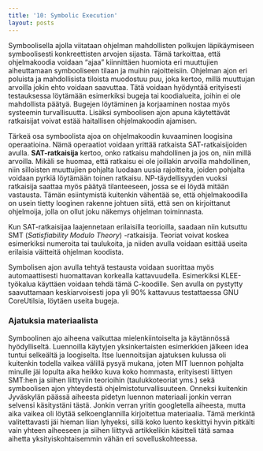 ```yaml
---
title: '10: Symbolic Execution'
layout: posts
---
```


Symboolisella ajolla viitataan ohjelman mahdollisten polkujen läpikäymiseen symboolisesti konkreettisten arvojen sijasta. Tämä tarkoittaa, että ohjelmakoodia voidaan “ajaa” kiinnittäen huomiota eri muuttujien aiheuttamaan symbooliseen tilaan ja muihin rajoitteisiin. Ohjelman ajon eri poluista ja mahdollisista tiloista muodostuu puu, joka kertoo, millä muuttujan arvoilla jokin ehto voidaan saavuttaa. Tätä voidaan hyödyntää erityisesti testauksessa löytämään esimerkiksi bugeja tai koodialueita, joihin ei ole mahdollista päätyä. Bugejen löytäminen ja korjaaminen nostaa myös systeemin turvallisuutta. Lisäksi symboolisen ajon apuna käytettävät ratkaisijat voivat estää haitallisen ohjelmakoodin ajamisen.
 
Tärkeä osa symboolista ajoa on ohjelmakoodin kuvaaminen loogisina operaatioina. Nämä operaatiot voidaan yrittää ratkaista SAT-ratkaisijoiden avulla. **SAT-ratkaisija** kertoo, onko ratkaisu mahdollinen ja jos on, niin millä arvoilla. Mikäli se huomaa, että ratkaisu ei ole joillakin arvoilla mahdollinen, niin silloisten muuttujien pohjalta luodaan uusia rajoitteita, joiden pohjalta voidaan pyrkiä löytämään toinen ratkaisu. NP-täydellisyyden vuoksi ratkaisija saattaa myös päätyä tilanteeseen, jossa se ei löydä mitään vastausta. Tämän esiintymistä kuitenkin vähentää se, että ohjelmakoodilla on usein tietty looginen rakenne johtuen siitä, että sen on kirjoittanut ohjelmoija, jolla on ollut joku näkemys ohjelman toiminnasta. 
 
Kun SAT-ratkaisijaa laajennetaan erilaisilla teorioilla, saadaan niin kutsuttu SMT (*Satisfiability Modulo Theory*) -ratkaisija. Teoriat voivat koskea esimerkiksi numeroita tai taulukoita, ja niiden avulla voidaan esittää useita erilaisia väitteitä ohjelman koodista.
 	
Symbolisen ajon avulla tehtyä testausta voidaan suorittaa myös automaattisesti huomattavan korkealla kattavuudella. Esimerkiksi KLEE-työkalua käyttäen voidaan tehdä tämä C-koodille. Sen avulla on pystytty saavuttamaan keskiarvoisesti jopa yli 90% kattavuus testattaessa GNU CoreUtilsia, löytäen useita bugeja.
	
### Ajatuksia materiaalista
 
Symboolinen ajo aiheena vaikuttaa mielenkiintoiselta ja käytännössä hyödylliseltä. Luennoilla käytyjen yksinkertaisten esimerkkien jälkeen idea tuntui selkeältä ja loogiselta. Itse luennoitsijan ajatuksen kulussa oli kuitenkin todella vaikea välillä pysyä mukana, joten MIT luennon pohjalta minulle jäi lopulta aika heikko kuva koko hommasta, erityisesti liittyen SMT:hen ja siihen liittyviin teorioihin (taulukkoteoriat yms.) sekä symboolisen ajon yhteydestä ohjelmistoturvallisuuteen. Onneksi kuitenkin Jyväskylän päässä aiheesta pidetyn luennon materiaali jonkin verran selvensi käsitystäni tästä. Jonkin verran yritin googletella aiheesta, mutta aika vaikea oli löytää selkoenglannilla kirjoitettua materiaalia. 
Tämä merkintä valitettavasti jäi hieman liian lyhyeksi, sillä koko luento keskittyi hyvin pitkälti vain yhteen aiheeseen ja siihen liittyvä artikkelikin käsitteli tätä samaa aihetta yksityiskohtaisemmin vähän eri sovelluskohteessa.
